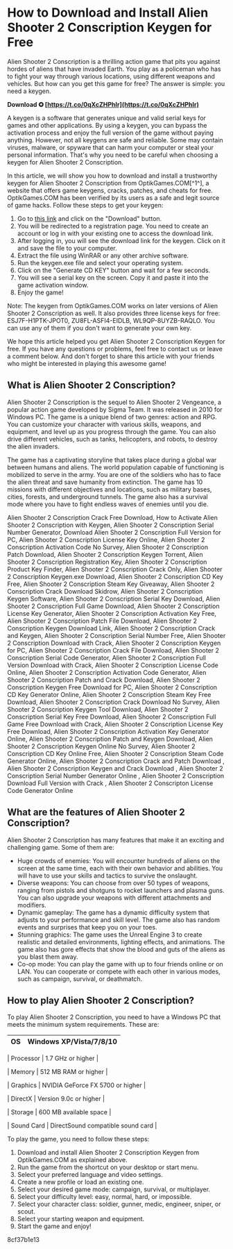 # How to Download and Install Alien Shooter 2 Conscription Keygen for Free
 
Alien Shooter 2 Conscription is a thrilling action game that pits you against hordes of aliens that have invaded Earth. You play as a policeman who has to fight your way through various locations, using different weapons and vehicles. But how can you get this game for free? The answer is simple: you need a keygen.
 
**Download ✪ [https://t.co/0qXcZHPhIr](https://t.co/0qXcZHPhIr)**


 
A keygen is a software that generates unique and valid serial keys for games and other applications. By using a keygen, you can bypass the activation process and enjoy the full version of the game without paying anything. However, not all keygens are safe and reliable. Some may contain viruses, malware, or spyware that can harm your computer or steal your personal information. That's why you need to be careful when choosing a keygen for Alien Shooter 2 Conscription.
 
In this article, we will show you how to download and install a trustworthy keygen for Alien Shooter 2 Conscription from OptikGames.COM[^1^], a website that offers game keygens, cracks, patches, and cheats for free. OptikGames.COM has been verified by its users as a safe and legit source of game hacks. Follow these steps to get your keygen:
 
1. Go to [this link](https://optikgames.com/keygen/26374-cd-key-generator-for-alien-shooter-2-conscription.html) and click on the "Download" button.
2. You will be redirected to a registration page. You need to create an account or log in with your existing one to access the download link.
3. After logging in, you will see the download link for the keygen. Click on it and save the file to your computer.
4. Extract the file using WinRAR or any other archive software.
5. Run the keygen.exe file and select your operating system.
6. Click on the "Generate CD KEY" button and wait for a few seconds.
7. You will see a serial key on the screen. Copy it and paste it into the game activation window.
8. Enjoy the game!

Note: The keygen from OptikGames.COM works on later versions of Alien Shooter 2 Conscription as well. It also provides three license keys for free: ESJ7F-H1PTK-JPOT0, ZU8FL-ASFI4-EIDLB, WL9QP-8UYZB-RAQLO. You can use any of them if you don't want to generate your own key.
 
We hope this article helped you get Alien Shooter 2 Conscription Keygen for free. If you have any questions or problems, feel free to contact us or leave a comment below. And don't forget to share this article with your friends who might be interested in playing this awesome game!
  
## What is Alien Shooter 2 Conscription?
 
Alien Shooter 2 Conscription is the sequel to Alien Shooter 2 Vengeance, a popular action game developed by Sigma Team. It was released in 2010 for Windows PC. The game is a unique blend of two genres: action and RPG. You can customize your character with various skills, weapons, and equipment, and level up as you progress through the game. You can also drive different vehicles, such as tanks, helicopters, and robots, to destroy the alien invaders.
 
The game has a captivating storyline that takes place during a global war between humans and aliens. The world population capable of functioning is mobilized to serve in the army. You are one of the soldiers who has to face the alien threat and save humanity from extinction. The game has 10 missions with different objectives and locations, such as military bases, cities, forests, and underground tunnels. The game also has a survival mode where you have to fight endless waves of enemies until you die.
 
Alien Shooter 2 Conscription Crack Free Download,  How to Activate Alien Shooter 2 Conscription with Keygen,  Alien Shooter 2 Conscription Serial Number Generator,  Download Alien Shooter 2 Conscription Full Version for PC,  Alien Shooter 2 Conscription License Key Online,  Alien Shooter 2 Conscription Activation Code No Survey,  Alien Shooter 2 Conscription Patch Download,  Alien Shooter 2 Conscription Keygen Torrent,  Alien Shooter 2 Conscription Registration Key,  Alien Shooter 2 Conscription Product Key Finder,  Alien Shooter 2 Conscription Crack Only,  Alien Shooter 2 Conscription Keygen.exe Download,  Alien Shooter 2 Conscription CD Key Free,  Alien Shooter 2 Conscription Steam Key Giveaway,  Alien Shooter 2 Conscription Crack Download Skidrow,  Alien Shooter 2 Conscription Keygen Software,  Alien Shooter 2 Conscription Serial Key Download,  Alien Shooter 2 Conscription Full Game Download,  Alien Shooter 2 Conscription License Key Generator,  Alien Shooter 2 Conscription Activation Key Free,  Alien Shooter 2 Conscription Patch File Download,  Alien Shooter 2 Conscription Keygen Download Link,  Alien Shooter 2 Conscription Crack and Keygen,  Alien Shooter 2 Conscription Serial Number Free,  Alien Shooter 2 Conscription Download with Crack,  Alien Shooter 2 Conscription Keygen for PC,  Alien Shooter 2 Conscription Crack File Download,  Alien Shooter 2 Conscription Serial Code Generator,  Alien Shooter 2 Conscription Full Version Download with Crack,  Alien Shooter 2 Conscription License Code Online,  Alien Shooter 2 Conscription Activation Code Generator,  Alien Shooter 2 Conscription Patch and Crack Download,  Alien Shooter 2 Conscription Keygen Free Download for PC,  Alien Shooter 2 Conscription CD Key Generator Online,  Alien Shooter 2 Conscription Steam Key Free Download,  Alien Shooter 2 Conscription Crack Download No Survey,  Alien Shooter 2 Conscription Keygen Tool Download,  Alien Shooter 2 Conscription Serial Key Free Download,  Alien Shooter 2 Conscription Full Game Free Download with Crack,  Alien Shooter 2 Conscription License Key Free Download,  Alien Shooter 2 Conscription Activation Key Generator Online,  Alien Shooter 2 Conscription Patch and Keygen Download,  Alien Shooter 2 Conscription Keygen Online No Survey,  Alien Shooter 2 Conscription CD Key Online Free,  Alien Shooter 2 Conscription Steam Code Generator Online,  Alien Shooter 2 Conscription Crack and Patch Download ,  Alien Shooter 2 Conscription Keygen and Crack Download ,  Alien Shooter 2 Conscription Serial Number Generator Online ,  Alien Shooter 2 Conscription Download Full Version with Crack ,  Alien Shooter 2 Conscripton License Code Generator Online
 
## What are the features of Alien Shooter 2 Conscription?
 
Alien Shooter 2 Conscription has many features that make it an exciting and challenging game. Some of them are:

- Huge crowds of enemies: You will encounter hundreds of aliens on the screen at the same time, each with their own behavior and abilities. You will have to use your skills and tactics to survive the onslaught.
- Diverse weapons: You can choose from over 50 types of weapons, ranging from pistols and shotguns to rocket launchers and plasma guns. You can also upgrade your weapons with different attachments and modifiers.
- Dynamic gameplay: The game has a dynamic difficulty system that adjusts to your performance and skill level. The game also has random events and surprises that keep you on your toes.
- Stunning graphics: The game uses the Unreal Engine 3 to create realistic and detailed environments, lighting effects, and animations. The game also has gore effects that show the blood and guts of the aliens as you blast them away.
- Co-op mode: You can play the game with up to four friends online or on LAN. You can cooperate or compete with each other in various modes, such as campaign, survival, or deathmatch.

## How to play Alien Shooter 2 Conscription?
 
To play Alien Shooter 2 Conscription, you need to have a Windows PC that meets the minimum system requirements. These are:

| OS | Windows XP/Vista/7/8/10 |
| --- | --- |

| Processor | 1.7 GHz or higher |

| Memory | 512 MB RAM or higher |

| Graphics | NVIDIA GeForce FX 5700 or higher |

| DirectX | Version 9.0c or higher |

| Storage | 600 MB available space |

| Sound Card | DirectSound compatible sound card |

To play the game, you need to follow these steps:

1. Download and install Alien Shooter 2 Conscription Keygen from OptikGames.COM as explained above.
2. Run the game from the shortcut on your desktop or start menu.
3. Select your preferred language and video settings.
4. Create a new profile or load an existing one.
5. Select your desired game mode: campaign, survival, or multiplayer.
6. Select your difficulty level: easy, normal, hard, or impossible.
7. Select your character class: soldier, gunner, medic, engineer, sniper, or scout.
8. Select your starting weapon and equipment.
9. Start the game and enjoy!

 8cf37b1e13
 
